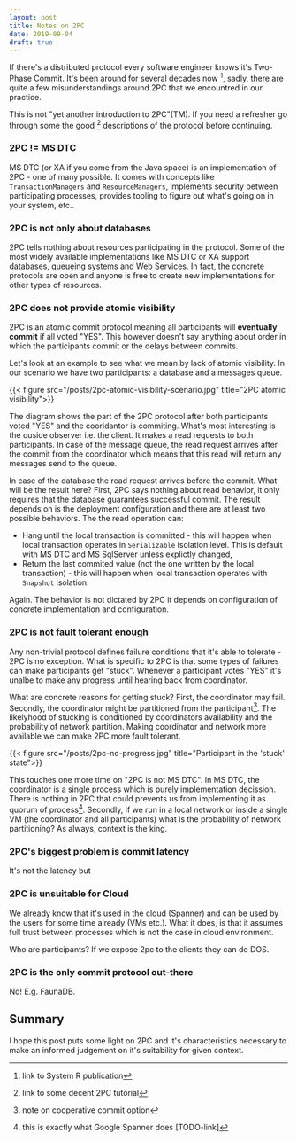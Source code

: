 ```yaml
---
layout: post
title: Notes on 2PC
date: 2019-09-04
draft: true
---
```


If there's a distributed protocol every software engineer knows it's Two-Phase Commit. It's been around for several decades now [^1], sadly, there are quite a few misunderstandings around 2PC that we encountred in our practice. 

This is not "yet another introduction to 2PC"(TM). If you need a refresher go through some the good [^2] descriptions of the protocol before continuing.

### 2PC != MS DTC
MS DTC (or XA if you come from the Java space) is an implementation of 2PC - one of many possible. It comes with concepts like `TransactionManagers` and `ResourceManagers`, implements security between participating processes, provides tooling to figure out what's going on in your system, etc.. 

### 2PC is not only about databases
2PC tells nothing about resources participating in the protocol. Some of the most widely available implementations like MS DTC or XA support databases, queueing systems and Web Services. In fact, the concrete protocols are open and anyone is free to create new implementations for other types of resources. 

### 2PC does not provide atomic visibility
2PC is an atomic commit protocol meaning all participants will **eventually commit** if all voted "YES". This however doesn't say anything about order in which the participants commit or the delays between commits.

Let's look at an example to see what we mean by lack of atomic visibility. In our scenario we have two participants: a database and a messages queue. 

{{< figure src="/posts/2pc-atomic-visibility-scenario.jpg" title="2PC atomic visibility">}}

The diagram shows the part of the 2PC protocol after both participants voted "YES" and the cooridantor is commiting. What's most interesting is the ouside observer i.e. the client. It makes a read requests to both participants. In case of the message queue, the read request arrives after the commit from the coordinator which means that this read will return any messages send to the queue. 

In case of the database the read request arrives before the commit. What will be the result here? First, 2PC says nothing about read behavior, it only requires that the database guarantees successful commit. The result depends on is the deployment configuration and there are at least two possible behaviors. The the read operation can:
    
* Hang until the local transaction is committed - this will happen when local transaction operates in `Serializable` isolation level. This is default with MS DTC and MS SqlServer unless explictly changed,
* Return the last commited value (not the one written by the local transaction) - this will happen when local transaction operates with `Snapshot` isolation.

Again. The behavior is not dictated by 2PC it depends on configuration of concrete implementation and configuration.

### 2PC is not fault tolerant enough
Any non-trivial protocol defines failure conditions that it's able to tolerate - 2PC is no exception. What is specific to 2PC is that some types of failures can make participants get "stuck". Whenever a participant votes "YES" it's unalbe to make any progress until hearing back from coordinator. 

What are concrete reasons for getting stuck? First, the coordinator may fail. Secondly, the coordinator might be partitioned from the participant[^3]. The likelyhood of stucking is conditioned by coordinators availability and the probability of network partition. Making coordinator and network more available we can make 2PC more fault tolerant.

{{< figure src="/posts/2pc-no-progress.jpg" title="Participant in the 'stuck' state">}}

This touches one more time on "2PC is not MS DTC". In MS DTC, the coordinator is a single process which is purely implementation decission. There is nothing in 2PC that could prevents us from implementing it as quorum of process[^4]. Secondly, if we run in a local network or inside a single VM (the coordinator and all participants) what is the probability of network partitioning? As always, context is the king.   

### 2PC's biggest problem is commit latency
It's not the latency but 

### 2PC is unsuitable for Cloud
We already know that it's used in the cloud (Spanner) and can be used by the users for some time already (VMs etc.). What it does, is that it assumes full trust between processes which is not the case in cloud environment.

Who are participants? If we expose 2pc to the clients they can do DOS.

### 2PC is the only commit protocol out-there
No! E.g. FaunaDB.

## Summary
I hope this post puts some light on 2PC and it's characteristics necessary to make an informed  judgement on it's suitability for given context.  

[^1]: link to System R publication
[^2]: link to some decent 2PC tutorial
[^3]: note on cooperative commit option
[^4]: this is exactly what Google Spanner does [TODO-link]
